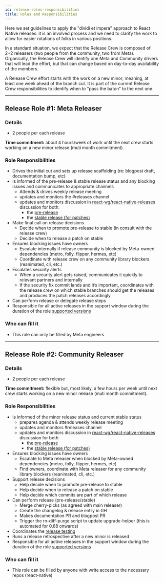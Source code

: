 ```yaml
---
id: release-roles-responsibilities
title: Roles and Responsibilities
---
```


Here we set guidelines to apply the "dividi et impera" approach to React Native releases: it is an involved process and we need to clarify the work to allow for easier rotations of folks in various positions.

In a standard situation, we expect that the Release Crew is composed of 2+2 releasers (two people from the community, two from Meta). Organically, the Release Crew will identify one Meta and Community drivers that will lead the effort, but that can change based on day-to-day availability of the members.

A Release Crew effort starts with the work on a new minor; meaning, at least one week ahead of the branch cut. It is part of the current Release Crew responsibilities to identify when to "pass the baton" to the next one.

---

## Release Role #1: Meta Releaser

### Details

- 2 people per each release

**Time commitment:** about 4 hours/week of work until the next crew starts working on a new minor release (muti month commitment).

### Role Responsibilities

- Drives the initial cut and sets up release scaffolding (re: blogpost draft, documentation bump, etc)
- Is informed of the pre-release & stable release status and any blocking issues and communicates to appropriate channels
  - Attends & drives weekly release meeting
  - updates and monitors the #releases channel
  - updates and monitors discussion in [react-wg/react-native-releases](https://github.com/reactwg/react-native-releases/discussions) discussion for both:
    - the [pre-release](https://github.com/reactwg/react-native-releases/discussions/categories/releases)
    - the [stable release (for patches)](https://github.com/reactwg/react-native-releases/discussions/categories/patches)
- Make final call on release decisions
  - Decide when to promote pre-release to stable (in consult with the release crew)
  - Decide when to release a patch on stable
- Ensures blocking issues have owners
  - Escalate internally if release community is blocked by Meta-owned dependencies (metro, folly, flipper, hermes, etc)
  - Coordinate with release crew on any community library blockers (reanimated, cli, etc.)
- Escalates security alerts
  - When a security alert gets raised, communicates it quickly to relevant partners and internally
  - If the security fix commit lands and it’s important, coordinates with the release crew on which stable branches should get the releases and produces the patch releases accordingly
- Can perform release or delegate release steps
- Responsible for all active releases in the support window during the duration of the role [supported versions](https://github.com/reactwg/react-native-releases#which-versions-are-currently-supported)

### Who can fill it

- This role can only be filled by Meta engineers

---

## Release Role #2: Community Releaser

### Details

- 2 people per each release

**Time commitment:** flexible but, most likely, a few hours per week until next crew starts working on a new minor release (muti month commitment).

### Role Responsibilities

- Is informed of the minor release status and current stable status
  - prepares agenda & attends weekly release meeting
  - updates and monitors #releases channel
  - updates and monitors discussion in [react-wg/react-native-releases](https://github.com/reactwg/react-native-releases/discussions) discussion for both:
    - the [pre-release](https://github.com/reactwg/react-native-releases/discussions/categories/releases)
    - the [stable release (for patches)](https://github.com/reactwg/react-native-releases/discussions/categories/patches)
- Ensures blocking issues have owners
  - Escalate to Meta releaser when blocked by Meta-owned dependencies (metro, folly, flipper, hermes, etc)
  - Find owners, coordinate with Meta releaser for any community library blockers (reanimated, cli, etc.)
- Support release decisions
  - Help decide when to promote pre-release to stable
  - Help decide when to release a patch on stable
  - Help decide which commits are part of which release
- Can perform release (pre-release/stable)
  - Merge cherry-picks (as agreed with main releaser)
  - Create the changelog & release entry in GH
  - Makes documentation PR and blogpost PR
  - Trigger the rn-diff-purge script to update upgrade-helper (this is automated for 0.68 onwards)
- Coordinates the [release testing](/contributing/release-testing)
- Runs a release retrospective after a new minor is released
- Responsible for all active releases in the support window during the duration of the role [supported versions](https://github.com/reactwg/react-native-releases#which-versions-are-currently-supported)

### Who can fill it

- This role can be filled by anyone with write access to the necessary repos (react-native)
